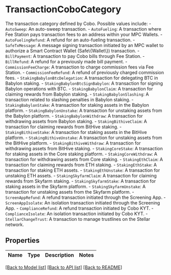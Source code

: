 # TransactionCoboCategory

The transaction category defined by Cobo. Possible values include:    - `AutoSweep`: An auto-sweep transaction.   - `AutoFueling`: A transaction where Fee Station pays transaction fees to an address within your MPC Wallets.   - `AutoFuelingRefund`: A refund for an auto-fueling transaction.   - `SafeTxMessage`: A message signing transaction initiated by an MPC wallet to authorize a Smart Contract Wallet (Safe\\{Wallet\\}) transaction.   - `BillPayment`: A transaction to pay Cobo bills through Fee Station.   - `BillRefund`: A refund for a previously made bill payment.   - `CommissionFeeCharge`: A transaction to charge commission fees via Fee Station.   - `CommissionFeeRefund`: A refund of previously charged commission fees.   - `StakingBabylonBtcDelegation`: A transaction for delegating BTC in Babylon staking.   - `StakingBabylonBtcSignBabylon`: A transaction for signing Babylon operations with BTC.   - `StakingBabylonClaim`: A transaction for claiming rewards from Babylon staking.   - `StakingBabylonSlashing`: A transaction related to slashing penalties in Babylon staking.   - `StakingBabylonStake`: A transaction for staking assets in the Babylon platform.   - `StakingBabylonUnstake`: A transaction for unstaking assets from the Babylon platform.   - `StakingBabylonWithdraw`: A transaction for withdrawing assets from Babylon staking.   - `StakingBithiveClaim`: A transaction for claiming rewards from BitHive staking.   - `StakingBithiveStake`: A transaction for staking assets in the BitHive platform.   - `StakingBithiveUnstake`: A transaction for unstaking assets from the BitHive platform.   - `StakingBithiveWithdraw`: A transaction for withdrawing assets from BitHive staking.   - `StakingCoreStake`: A transaction for staking assets in the Core staking platform.   - `StakingCoreWithdraw`: A transaction for withdrawing assets from Core staking.   - `StakingEthClaim`: A transaction for claiming rewards from ETH staking.   - `StakingEthStake`: A transaction for staking ETH assets.   - `StakingEthUnstake`: A transaction for unstaking ETH assets.   - `StakingSkyfarmClaim`: A transaction for claiming rewards from Skyfarm staking.   - `StakingSkyfarmStake`: A transaction for staking assets in the Skyfarm platform.   - `StakingSkyfarmUnstake`: A transaction for unstaking assets from the Skyfarm platform.   - `ScreenAppRefund`: A refund transaction initiated through the Screening App.   - `ScreenAppIsolate`: An isolation transaction initiated through the Screening App.   - `ComplianceRefund`: A refund transaction initiated by Cobo KYT.   - `ComplianceIsolate`: An isolation transaction initiated by Cobo KYT.   - `StellarChangeTrust`: A transaction to manage trustlines on the Stellar network. 

## Properties

Name | Type | Description | Notes
------------ | ------------- | ------------- | -------------

[[Back to Model list]](../README.md#documentation-for-models) [[Back to API list]](../README.md#documentation-for-api-endpoints) [[Back to README]](../README.md)


